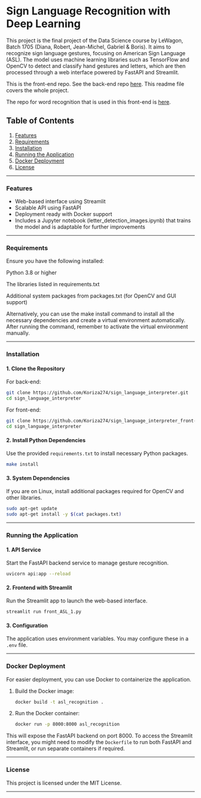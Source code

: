# Sign Language Recognition with Deep Learning

This project is the final project of the Data Science course by LeWagon, Batch 1705 (Diana, Robert, Jean-Michel, Gabriel & Boris). It aims to recognize sign language gestures, focusing on American Sign Language (ASL). The model uses machine learning libraries such as TensorFlow and OpenCV to detect and classify hand gestures and letters, which are then processed through a web interface powered by FastAPI and Streamlit.

This is the front-end repo. See the back-end repo [here](https://github.com/Koriza274/sign_language_interpreter). This readme file covers the whole project.

The repo for word recognition that is used in this front-end is [here](https://github.com/Koriza274/asl_words_interpreter).


## Table of Contents

1. [Features](#features)
2. [Requirements](#requirements)
3. [Installation](#installation)
4. [Running the Application](#running-the-application)
5. [Docker Deployment](#docker-deployment)
6. [License](#license)

---

### Features

- Web-based interface using Streamlit
- Scalable API using FastAPI
- Deployment ready with Docker support
- Includes a Jupyter notebook (letter_detection_images.ipynb) that trains the model and is adaptable for further improvements

---

### Requirements

Ensure you have the following installed:

Python 3.8 or higher

The libraries listed in requirements.txt

Additional system packages from packages.txt (for OpenCV and GUI support)

Alternatively, you can use the make install command to install all the necessary dependencies and create a virtual environment automatically. After running the command, remember to activate the virtual environment manually.

---

### Installation

#### 1. Clone the Repository
For back-end:
```bash
git clone https://github.com/Koriza274/sign_language_interpreter.git
cd sign_language_interpreter
```
For front-end:
```bash
git clone https://github.com/Koriza274/sign_language_interpreter_front-end.git
cd sign_language_interpreter
```

#### 2. Install Python Dependencies

Use the provided `requirements.txt` to install necessary Python packages.

```bash
make install
```


#### 3. System Dependencies

If you are on Linux, install additional packages required for OpenCV and other libraries.

```bash
sudo apt-get update
sudo apt-get install -y $(cat packages.txt)
```

---

### Running the Application

#### 1. API Service

Start the FastAPI backend service to manage gesture recognition.

```bash
uvicorn api:app --reload
```

#### 2. Frontend with Streamlit

Run the Streamlit app to launch the web-based interface.

```bash
streamlit run front_ASL_1.py
```

#### 3. Configuration

The application uses environment variables. You may configure these in a `.env` file. 

---

### Docker Deployment

For easier deployment, you can use Docker to containerize the application.

1. Build the Docker image:

    ```bash
    docker build -t asl_recognition .
    ```

2. Run the Docker container:

    ```bash
    docker run -p 8000:8000 asl_recognition
    ```

This will expose the FastAPI backend on port 8000. To access the Streamlit interface, you might need to modify the `Dockerfile` to run both FastAPI and Streamlit, or run separate containers if required.

---

### License

This project is licensed under the MIT License. 

---

